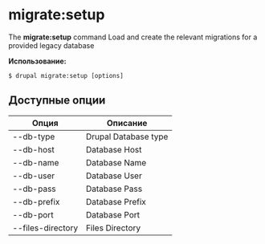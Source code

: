 # migrate:setup
The **migrate:setup** command Load and create the relevant migrations for a provided legacy database

**Использование:**
```
$ drupal migrate:setup [options] 
```

## Доступные опции
Опция | Описание
-------|-------------
--db-type | Drupal Database type
--db-host | Database Host
--db-name | Database Name
--db-user | Database User
--db-pass | Database Pass
--db-prefix | Database Prefix
--db-port | Database Port
--files-directory | Files Directory
